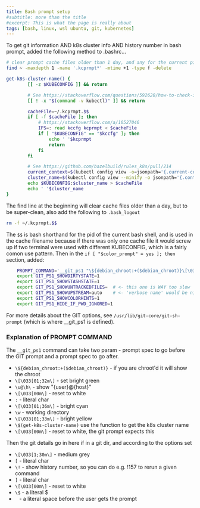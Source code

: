 ```yaml
---
title: Bash prompt setup
#subtitle: more than the title
#excerpt: This is what the page is really about
tags: [bash, linux, wsl ubuntu, git, kubernetes]
---
```

To get git information AND k8s cluster info AND history number in
bash prompt, added the following method to .bashrc...
<!--more-->

``` bash
# clear prompt cache files older than 1 day, and any for the current pid                                                                                                                                       \rm -f ~/.kcprmpt.$$
find ~ -maxdepth 1 -name '.kcprmpt*' -mtime +1 -type f -delete

get-k8s-cluster-name() {
        [[ -z $KUBECONFIG ]] && return

        # See https://stackoverflow.com/questions/592620/how-to-check-if-a-program-exists-from-a-bash-script
        [[ ! -x "$(command -v kubectl)" ]] && return

        cacheFile=~/.kcprmpt.$$
        if [ -f $cacheFile ]; then
            # https://stackoverflow.com/a/10527046
            IFS=: read kccfg kcprmpt < $cacheFile
            if [ "$KUBECONFIG" == "$kccfg" ]; then
                echo ' '$kcprmpt
                return
            fi
        fi

        # See https://github.com/bazelbuild/rules_k8s/pull/214
        current_context=$(kubectl config view -o=jsonpath='{.current-context}')
        cluster_name=$(kubectl config view --minify -o jsonpath='{.contexts[?(@.name == "'${current_context}'")].context.cluster}')
        echo $KUBECONFIG:$cluster_name > $cacheFile
        echo ' '$cluster_name
}
```

The find line at the beginning will clear cache files older than a day,
but to be super-clean, also add the following to `.bash_logout`

``` bash
rm -f ~/.kcprmpt.$$
```

The `$$` is bash shorthand for the pid of the current bash shell, and is
used in the cache filename because if there was only one cache file it
would screw up if two terminal were used with different KUBECONFIG,
which is a fairly comon use pattern. Then in the `if [ "$color_prompt" =
yes ]; then` section, added:

``` bash
    PROMPT_COMMAND='__git_ps1 "\${debian_chroot:+($debian_chroot)}\[\033[01;32m\]\u@\h\[\033[00m\]:\[\033[01;36m\]\w\[\033[01;33m\]\$(get-k8s-cluster-name)\[\033[00m\]" "\[\033[1;30m\][\!]\[\033[00m\]\$ "'
    export GIT_PS1_SHOWDIRTYSTATE=1
    export GIT_PS1_SHOWSTASHSTATE=1
    export GIT_PS1_SHOWUNTRACKEDFILES=  # <- this one is WAY too slow
    export GIT_PS1_SHOWUPSTREAM=auto    # <- 'verbose name' would be nice, but too slow
    export GIT_PS1_SHOWCOLORHINTS=1
    export GIT_PS1_HIDE_IF_PWD_IGNORED=1
```
For more details about the GIT options, see `/usr/lib/git-core/git-sh-prompt` (which is where \_\_git\_ps1 is defined).

### Explanation of PROMPT COMMAND

The `__git_ps1` command can take two param - prompt spec to go before the GIT prompt and a prompt spec to go after.

* `\${debian_chroot:+($debian_chroot)}` - if you are chroot'd it will show the chroot
* `\[\033[01;32m\]` - set bright green
* `\u@\h\` - show "{user}@{host}"
* `\[\033[00m\]` - reset to white
* `:` - literal char
* `\[\033[01;36m\]` - bright cyan
* `\w` - working directory
* `\[\033[01;33m\]` - bright yellow
* `\$(get-k8s-cluster-name)` use the function to get the k8s cluster name
* `\[\033[00m\]` - reset to white, the git prompt expects this

Then the git details go in here if in a git dir, and according to the options set

* `\[\033[1;30m\]` - medium grey
* `[` - literal char
* `\!` - show history number, so you can do e.g. !157 to rerun a given command
* `]` - literal char
* `\[\033[00m\]` - reset to white
* `\$` - a literal $
* ` ` - a literal space before the user gets the prompt

